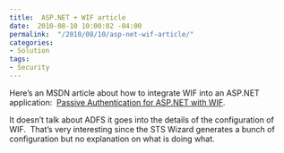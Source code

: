 ```yaml
---
title:  ASP.NET + WIF article
date:  2010-08-10 10:00:02 -04:00
permalink:  "/2010/08/10/asp-net-wif-article/"
categories:
- Solution
tags:
- Security
---
```

<p>Here’s an MSDN article about how to integrate WIF into an ASP.NET application:&#160; <a href="http://msdn.microsoft.com/en-ca/magazine/ff872350.aspx">Passive Authentication for ASP.NET with WIF</a>.</p>  <p>It doesn’t talk about ADFS it goes into the details of the configuration of WIF.&#160; That’s very interesting since the STS Wizard generates a bunch of configuration but no explanation on what is doing what.</p>